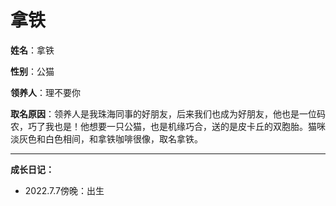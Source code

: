 # 拿铁

**姓名**：拿铁

**性别**：公猫

**领养人**：理不要你

**取名原因**：领养人是我珠海同事的好朋友，后来我们也成为好朋友，他也是一位码农，巧了我也是！他想要一只公猫，也是机缘巧合，送的是皮卡丘的双胞胎。猫咪淡灰色和白色相间，和拿铁咖啡很像，取名拿铁。

------

**成长日记：**

- 2022.7.7傍晚：出生

